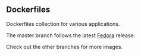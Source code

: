 ## Dockerfiles

Dockerfiles collection for various applications.

The master branch follows the latest [Fedora](_base) release.

Check out the other branches for more images.
